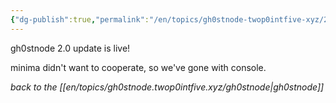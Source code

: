 ```yaml
---
{"dg-publish":true,"permalink":"/en/topics/gh0stnode-twop0intfive-xyz/2024-08-18-two-pt-oh-update/","title":"2.0 update","created":"2024-10-13T16:28:26.555-04:00","updated":"2024-10-13T16:38:02.761-04:00"}
---
```



gh0stnode 2.0 update is live! 

minima didn't want to cooperate, so we've gone with console. 



*back to the [[en/topics/gh0stnode.twop0intfive.xyz/gh0stnode\|gh0stnode]]*
